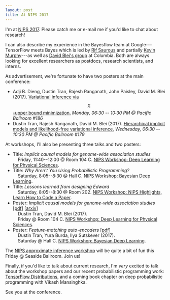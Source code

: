 ```yaml
---
layout: post
title: At NIPS 2017
---
```


I'm at [NIPS 2017](https://nips.cc/Conferences/2017/).
Please catch me or e-mail me if you'd like to chat about research!
<!-- Especially if it's about probabilistic programming, variational -->
<!-- inference, or recent work.                                      -->
I can also describe my experience in
the Bayesflow team at Google---TensorFlow meets Bayes which is led by [Rif
Saurous](https://research.google.com/pubs/105197.html) and partially
[Kevin Murphy](https://research.google.com/pubs/KevinMurphy.html)---as
well as [David Blei's group](http://www.cs.columbia.edu/~blei) at
Columbia.  Both are always looking for excellent researchers as
postdocs, research scientists, and interns.

As advertisement, we're fortunate to have two posters at the main conference:

+  Adji B. Dieng, Dustin Tran, Rajesh Ranganath, John Paisley, David
   M. Blei (2017).
   [Variational inference via $$\chi$$ -upper bound
   minimization.](http://papers.nips.cc/paper/6866-variational-inference-via-chi-upper-bound-minimization)
    _Monday, 06:30 -- 10:30 PM @ Pacific Ballroom #186_
+ Dustin Tran, Rajesh Ranganath, David M. Blei (2017).
   [Hierarchical implicit models and likelihood-free variational
   inference.](http://papers.nips.cc/paper/7136-hierarchical-implicit-models-and-likelihood-free-variational-inference)
   _Wednesday, 06:30 -- 10:30 PM @ Pacific Ballroom #179_

At workshops, I'll also be presenting three talks and two posters:

+ Title: _Implicit causal models for genome-wide association studies_<br>&nbsp;&nbsp;&nbsp;
  Friday, 11:40--12:00 @ Room 104 C. [NIPS Workshop: Deep Learning for Physical Sciences](https://dl4physicalsciences.github.io).
+ Title: _Why Aren't You Using Probabilistic Programming?_<br>&nbsp;&nbsp;&nbsp;
  Saturday, 8:05--8:30 @ Hall C. [NIPS Workshop: Bayesian Deep Learning](http://bayesiandeeplearning.org).
+ Title: _Lessons learned from designing Edward_<br>&nbsp;&nbsp;&nbsp;
  Saturday, 8:05--8:30 @ Room 202. [NIPS Workshop: NIPS Highlights, Learn How to Code a Paper](https://mltrain.cc/events/nips-highlights-learn-how-to-code-a-paper-with-state-of-the-art-frameworks/).
+ Poster: _Implicit causal models for genome-wide association studies_ \[[pdf](https://dl4physicalsciences.github.io/files/nips_dlps_2017_14.pdf)\] \[[arxiv](https://arxiv.org/abs/1710.10742)\] <br>&nbsp;&nbsp;&nbsp;
  Dustin Tran, David M. Blei (2017).<br>&nbsp;&nbsp;&nbsp;
  Friday @ Room 104 C. [NIPS Workshop: Deep Learning for Physical Sciences](https://dl4physicalsciences.github.io).
+ Poster: _Feature-matching auto-encoders_  \[[pdf](http://bayesiandeeplearning.org/2017/papers/58.pdf)\]<br>&nbsp;&nbsp;&nbsp;
  Dustin Tran, Yura Burda, Ilya Sutskever (2017).<br>&nbsp;&nbsp;&nbsp;
  Saturday @ Hall C. [NIPS Workshop: Bayesian Deep Learning](http://bayesiandeeplearning.org).

The [NIPS approximate inference workshop](http://approximateinference.org) will be quite a bit of fun this Friday @ Seaside Ballroom. Join us!

Finally, if you'd like to talk about current research, I'm _very_
excited to talk about the workshop papers and our recent probabilistic
programming work: [TensorFlow Distributions](https://arxiv.org/abs/1711.10604), and a coming book chapter on deep probabilistic programming with Vikash Mansinghka.

<!-- + Joshua V. Dillon, Ian Langmore, Dustin Tran, Eugene Brevdo, Srinivas Vasudevan, Dave Moore, Brian Patton, Alex Alemi, Matt Hoffman, Rif A. Saurous (2017). -->
<!--   _TensorFlow Distributions_.                                                                                                                                -->
<!--   \[[arxiv](https://arxiv.org/abs/1711.10604)\]                                                                                                              -->

<!-- Vikash Mansinghka and I have been writing a book chapter on     -->
<!-- probabilistic programming for deep generative models. Expect it -->
<!-- out within coming weeks.                                        -->

See you at the conference.
